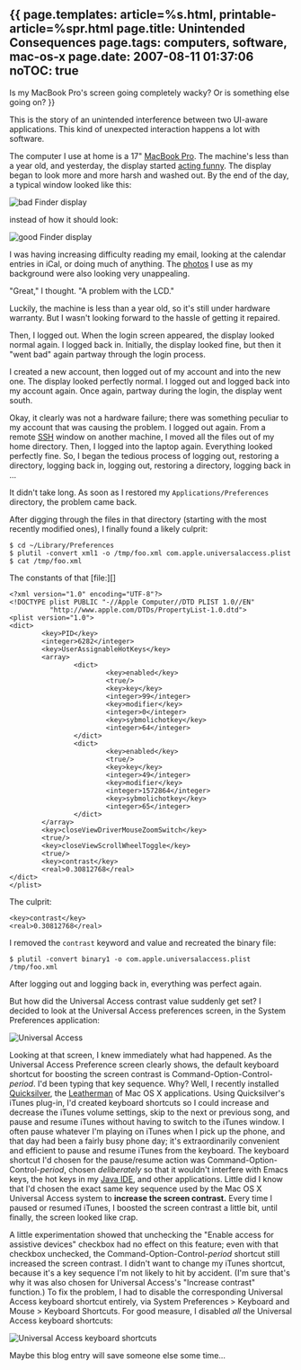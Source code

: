 {{
page.templates: article=%s.html, printable-article=%spr.html
page.title: Unintended Consequences
page.tags: computers, software, mac-os-x
page.date: 2007-08-11 01:37:06
noTOC: true
---
Is my MacBook Pro's screen going completely wacky? Or is something
else going on?
}}

This is the story of an unintended interference between two
UI-aware applications. This kind of unexpected interaction happens
a lot with software.

The computer I use at home is a 17" [MacBook Pro][]. The machine's less
than a year old, and yesterday, the display started [acting funny][]. The
display began to look more and more harsh and washed out. By the end of the
day, a typical window looked like this:

![bad Finder display](../images/finder-bad.png)

instead of how it should look:

![good Finder display](../images/finder-good.png)

I was having increasing difficulty reading my email, looking at the
calendar entries in iCal, or doing much of anything. The [photos][] I use
as my background were also looking very unappealing.

"Great," I thought. "A problem with the LCD."

Luckily, the machine is less than a year old, so it's still under
hardware warranty. But I wasn't looking forward to the hassle of
getting it repaired.

Then, I logged out. When the login screen appeared, the display
looked normal again. I logged back in. Initially, the display
looked fine, but then it "went bad" again partway through the login
process.

I created a new account, then logged out of my account and into the
new one. The display looked perfectly normal. I logged out and
logged back into my account again. Once again, partway during the
login, the display went south.

Okay, it clearly was not a hardware failure; there was something peculiar
to my account that was causing the problem. I logged out again. From a
remote [SSH][] window on another machine, I moved all the files out of my
home directory. Then, I logged into the laptop again. Everything looked
perfectly fine. So, I began the tedious process of logging out, restoring a
directory, logging back in, logging out, restoring a directory, logging
back in ...

It didn't take long. As soon as I restored my
`Applications/Preferences` directory, the problem came back.

After digging through the files in that directory (starting with
the most recently modified ones), I finally found a likely
culprit:

    $ cd ~/Library/Preferences
    $ plutil -convert xml1 -o /tmp/foo.xml com.apple.universalaccess.plist
    $ cat /tmp/foo.xml

The constants of that [file:][]

    <?xml version="1.0" encoding="UTF-8"?>
    <!DOCTYPE plist PUBLIC "-//Apple Computer//DTD PLIST 1.0//EN" 
              "http://www.apple.com/DTDs/PropertyList-1.0.dtd">
    <plist version="1.0">
    <dict>
            <key>PID</key>
            <integer>6282</integer>
            <key>UserAssignableHotKeys</key>
            <array>
                    <dict>
                            <key>enabled</key>
                            <true/>
                            <key>key</key>
                            <integer>99</integer>
                            <key>modifier</key>
                            <integer>0</integer>
                            <key>sybmolichotkey</key>
                            <integer>64</integer>
                    </dict>
                    <dict>
                            <key>enabled</key>
                            <true/>
                            <key>key</key>
                            <integer>49</integer>
                            <key>modifier</key>
                            <integer>1572864</integer>
                            <key>sybmolichotkey</key>
                            <integer>65</integer>
                    </dict>
            </array>
            <key>closeViewDriverMouseZoomSwitch</key>
            <true/>
            <key>closeViewScrollWheelToggle</key>
            <true/>
            <key>contrast</key>
            <real>0.30812768</real>
    </dict>
    </plist>

The culprit:

    <key>contrast</key>
    <real>0.30812768</real>

I removed the `contrast` keyword and value and recreated the binary file:

    $ plutil -convert binary1 -o com.apple.universalaccess.plist /tmp/foo.xml

After logging out and logging back in, everything was perfect
again.

But how did the Universal Access contrast value suddenly get set? I
decided to look at the Universal Access preferences screen, in the
System Preferences application:

![Universal Access](../images/universal-access.png)

Looking at that screen, I knew immediately what had happened. As the
Universal Access Preference screen clearly shows, the default keyboard
shortcut for boosting the screen contrast is
Command-Option-Control-*period*. I'd been typing that key sequence. Why?
Well, I recently installed [Quicksilver][], the [Leatherman][] of Mac OS X
applications. Using Quicksilver's iTunes plug-in, I'd created keyboard
shortcuts so I could increase and decrease the iTunes volume settings, skip
to the next or previous song, and pause and resume iTunes without having to
switch to the iTunes window. I often pause whatever I'm playing on iTunes
when I pick up the phone, and that day had been a fairly busy phone day;
it's extraordinarily convenient and efficient to pause and resume iTunes
from the keyboard. The keyboard shortcut I'd chosen for the pause/resume
action was Command-Option-Control-*period*, chosen *deliberately* so that
it wouldn't interfere with Emacs keys, the hot keys in my [Java IDE][], and
other applications. Little did I know that I'd chosen the exact same key
sequence used by the Mac OS X Universal Access system to **increase the
screen contrast.** Every time I paused or resumed iTunes, I boosted the
screen contrast a little bit, until finally, the screen looked like crap.

A little experimentation showed that unchecking the "Enable access
for assistive devices" checkbox had no effect on this feature; even
with that checkbox unchecked, the Command-Option-Control-*period*
shortcut still increased the screen contrast. I didn't want to
change my iTunes shortcut, because it's a key sequence I'm not
likely to hit by accident. (I'm sure that's why it was also chosen
for Universal Access's "Increase contrast" function.) To fix the
problem, I had to disable the corresponding Universal Access
keyboard shortcut entirely, via System Preferences &gt; Keyboard
and Mouse &gt; Keyboard Shortcuts. For good measure, I disabled
*all* the Universal Access keyboard shortcuts:

![Universal Access keyboard shortcuts](../images/keyboard-shortcuts.png)

Maybe this blog entry will save someone else some time...

[MacBook Pro]: http://www.apple.com/macbookpro/
[acting funny]: http://books.google.com/books?id=BzRfkR51i60C&amp;dq=%22acting+funny%22&amp;printsec=frontcover&amp;source=web&amp;ots=BGoE6aSChA&amp;sig=jgdJrGfy87AYu5kkU8mDNrdTyYQ
[photos]: http://www.clapper.org/bmc/photography/gallery/
[SSH]: http://www.openssh.org/
[Quicksilver]: http://quicksilver.blacktree.com/
[Leatherman]: http://www.leatherman.com/
[Java IDE]: http://www.netbeans.org/
